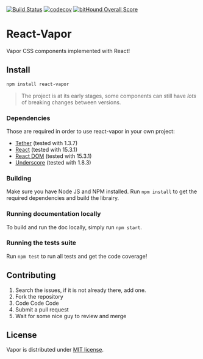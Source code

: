 [![Build Status](https://travis-ci.org/coveo/react-vapor.svg?branch=master)](https://travis-ci.org/coveo/react-vapor)
[![codecov](https://codecov.io/gh/coveo/react-vapor/branch/master/graph/badge.svg)](https://codecov.io/gh/coveo/react-vapor)
[![bitHound Overall Score](https://www.bithound.io/github/coveo/react-vapor/badges/score.svg)](https://www.bithound.io/github/coveo/react-vapor)

# React-Vapor
Vapor CSS components implemented with React!

## Install
```sh
npm install react-vapor
```
> The project is at its early stages, some components can still have _lots_ of breaking changes between versions.

### Dependencies
Those are required in order to use react-vapor in your own project:
- [Tether](http://tether.io/)  (tested with 1.3.7)
- [React](https://facebook.github.io/react/) (tested with 15.3.1)
- [React DOM](https://facebook.github.io/react/) (tested with 15.3.1)
- [Underscore](http://underscorejs.org/)  (tested with 1.8.3)

### Building
Make sure you have Node JS and NPM installed.
Run `npm install` to get the required dependencies and build the librairy.

### Running documentation locally
To build and run the doc locally, simply run `npm start`.

### Running the tests suite
Run `npm test` to run all tests and get the code coverage!

## Contributing
1. Search the issues, if it is not already there, add one.
2. Fork the repository
3. Code Code Code
4. Submit a pull request
5. Wait for some nice guy to review and merge

## License
Vapor is distributed under [MIT license](LICENSE).
